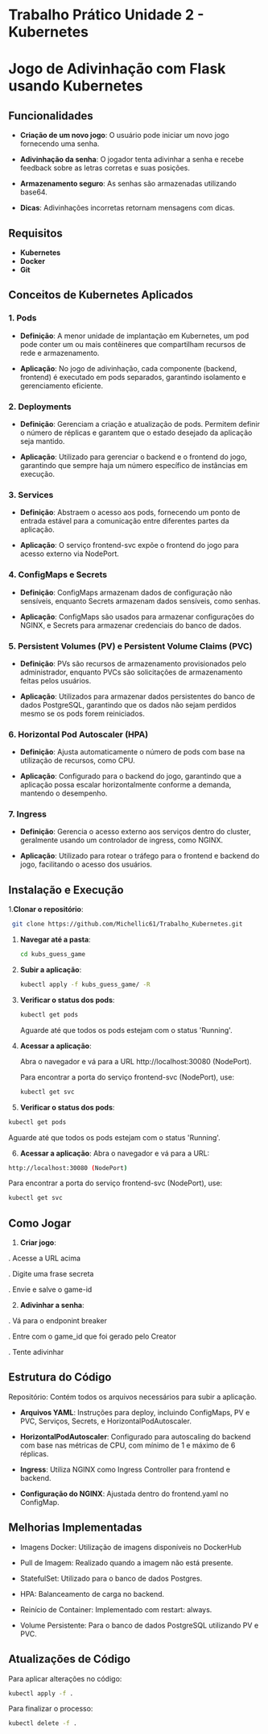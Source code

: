 # Trabalho Prático Unidade 2 - Kubernetes




# Jogo de Adivinhação com Flask usando Kubernetes






## Funcionalidades





- **Criação de um novo jogo**: O usuário pode iniciar um novo jogo fornecendo uma senha.

- **Adivinhação da senha**: O jogador tenta adivinhar a senha e recebe feedback sobre as letras corretas e suas posições.

- **Armazenamento seguro**: As senhas são armazenadas utilizando base64.

- **Dicas**: Adivinhações incorretas retornam mensagens com dicas.





## Requisitos

- **Kubernetes**
- **Docker**
- **Git**





## Conceitos de Kubernetes Aplicados



### 1. Pods


- **Definição**: A menor unidade de implantação em Kubernetes, um pod pode conter um ou mais contêineres que compartilham recursos de rede e armazenamento.

- **Aplicação**: No jogo de adivinhação, cada componente (backend, frontend) é executado em pods separados, garantindo isolamento e gerenciamento eficiente.



### 2. Deployments


- **Definição**: Gerenciam a criação e atualização de pods. Permitem definir o número de réplicas e garantem que o estado desejado da aplicação seja mantido.

- **Aplicação**: Utilizado para gerenciar o backend e o frontend do jogo, garantindo que sempre haja um número específico de instâncias em execução.



### 3. Services


- **Definição**: Abstraem o acesso aos pods, fornecendo um ponto de entrada estável para a comunicação entre diferentes partes da aplicação.

- **Aplicação**: O serviço frontend-svc expõe o frontend do jogo para acesso externo via NodePort.



### 4. ConfigMaps e Secrets


- **Definição**: ConfigMaps armazenam dados de configuração não sensíveis, enquanto Secrets armazenam dados sensíveis, como senhas.

- **Aplicação**: ConfigMaps são usados para armazenar configurações do NGINX, e Secrets para armazenar credenciais do banco de dados.



### 5. Persistent Volumes (PV) e Persistent Volume Claims (PVC)


- **Definição**: PVs são recursos de armazenamento provisionados pelo administrador, enquanto PVCs são solicitações de armazenamento feitas pelos usuários.

- **Aplicação**: Utilizados para armazenar dados persistentes do banco de dados PostgreSQL, garantindo que os dados não sejam perdidos mesmo se os pods forem reiniciados.



### 6. Horizontal Pod Autoscaler (HPA)


- **Definição**: Ajusta automaticamente o número de pods com base na utilização de recursos, como CPU.

- **Aplicação**: Configurado para o backend do jogo, garantindo que a aplicação possa escalar horizontalmente conforme a demanda, mantendo o desempenho.



### 7. Ingress


- **Definição**: Gerencia o acesso externo aos serviços dentro do cluster, geralmente usando um controlador de ingress, como NGINX.

- **Aplicação**: Utilizado para rotear o tráfego para o frontend e backend do jogo, facilitando o acesso dos usuários.





## Instalação e Execução

1.**Clonar o repositório**: 

   ```bash
    git clone https://github.com/Michellic61/Trabalho_Kubernetes.git

   ```

1. **Navegar até a pasta**:

   ```bash
   cd kubs_guess_game

   ```


2. **Subir a aplicação**:

   ```bash
   kubectl apply -f kubs_guess_game/ -R

   ```


3. **Verificar o status dos pods**:

   ```bash
   kubectl get pods

   ```


   Aguarde até que todos os pods estejam com o status 'Running'.



4. **Acessar a aplicação**:

   Abra o navegador e vá para a URL http://localhost:30080 (NodePort).

   Para encontrar a porta do serviço frontend-svc (NodePort), use:

   ```bash
   kubectl get svc

   ```




5. **Verificar o status dos pods**:

```bash
kubectl get pods

```

Aguarde até que todos os pods estejam com o status 'Running'.



6. **Acessar a aplicação**: 
Abra o navegador e vá para a URL:

```bash
http://localhost:30080 (NodePort)

```

Para encontrar a porta do serviço frontend-svc (NodePort), use:

```bash
kubectl get svc

```




## Como Jogar


1. **Criar jogo**:

. Acesse a URL acima

. Digite uma frase secreta

. Envie e salve o game-id


2. **Adivinhar a senha**:

. Vá para o endponint breaker

. Entre com o game_id que foi gerado pelo Creator

. Tente adivinhar





## Estrutura do Código

Repositório: Contém todos os arquivos necessários para subir a aplicação.

- **Arquivos YAML**: Instruções para deploy, incluindo ConfigMaps, PV e PVC, Serviços, Secrets, e HorizontalPodAutoscaler.

- **HorizontalPodAutoscaler**: Configurado para autoscaling do backend com base nas métricas de CPU, com mínimo de 1 e máximo de 6 réplicas.

- **Ingress**: Utiliza NGINX como Ingress Controller para frontend e backend.

- **Configuração do NGINX**: Ajustada dentro do frontend.yaml no ConfigMap.






## Melhorias Implementadas

- Imagens Docker: Utilização de imagens disponíveis no DockerHub

- Pull de Imagem: Realizado quando a imagem não está presente.

- StatefulSet: Utilizado para o banco de dados Postgres.

- HPA: Balanceamento de carga no backend.

- Reinício de Container: Implementado com restart: always.

- Volume Persistente: Para o banco de dados PostgreSQL utilizando PV e PVC.





## Atualizações de Código


Para aplicar alterações no código:

```bash
kubectl apply -f .

```

Para finalizar o processo:

```bash
kubectl delete -f .

```